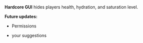 **Hardcore GUI** hides players  health, hydration, and saturation level.

**Future updates:**

- Permissions

- your suggestions